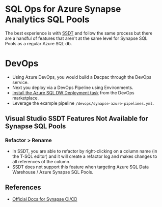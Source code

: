 # SQL Ops for Azure Synapse Analytics SQL Pools

The best experience is with [SSDT](./SqlOps_SSDT.md) and follow the same process but there are a handful of features that aren't at the same level for Synapse SQL Pools as a regular Azure SQL db.

# DevOps

* Using Azure DevOps, you would build a Dacpac through the DevOps service.
* Next you deploy via a DevOps Pipeline using Environments.
* [Install the Azure SQL DW Deployment task](https://marketplace.visualstudio.com/items?itemName=ms-sql-dw.SQLDWDeployment) from the DevOps marketplace.
* Leverage the example pipeline `/devops/synapse-azure-pipelines.yml`.

## Visual Studio SSDT Features Not Available for Synapse SQL Pools

### Refactor > Rename

* In SSDT, you are able to refactor by right-clicking on a column name (in the T-SQL editor) and it will create a refactor log and makes changes to all references of the column.
* SSDT does not support this feature when targeting Azure SQL Data Warehouse / Azure Synapse SQL Pools.

## References

* [Official Docs for Synapse CI/CD](https://docs.microsoft.com/en-us/azure/synapse-analytics/sql-data-warehouse/sql-data-warehouse-continuous-integration-and-deployment)
